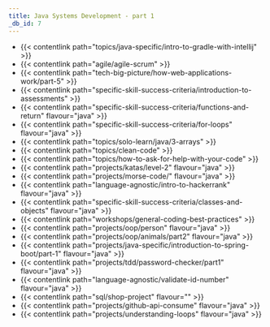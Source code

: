 ```yaml
---
title: Java Systems Development - part 1
_db_id: 7
---
```


- {{< contentlink path="topics/java-specific/intro-to-gradle-with-intellij" >}}
- {{< contentlink path="agile/agile-scrum" >}}
- {{< contentlink path="tech-big-picture/how-web-applications-work/part-5" >}}
- {{< contentlink path="specific-skill-success-criteria/introduction-to-assessments" >}}
- {{< contentlink path="specific-skill-success-criteria/functions-and-return" flavour="java" >}}
- {{< contentlink path="specific-skill-success-criteria/for-loops" flavour="java" >}}
- {{< contentlink path="topics/solo-learn/java/3-arrays" >}}
- {{< contentlink path="topics/clean-code" >}}
- {{< contentlink path="topics/how-to-ask-for-help-with-your-code" >}}
- {{< contentlink path="projects/katas/level-2" flavour="java" >}}
- {{< contentlink path="projects/morse-code/" flavour="java" >}}
- {{< contentlink path="language-agnostic/intro-to-hackerrank" flavour="java" >}}
- {{< contentlink path="specific-skill-success-criteria/classes-and-objects" flavour="java" >}}
- {{< contentlink path="workshops/general-coding-best-practices" >}}
- {{< contentlink path="projects/oop/person" flavour="java" >}}
- {{< contentlink path="projects/oop/animals/part2" flavour="java" >}}
- {{< contentlink path="projects/java-specific/introduction-to-spring-boot/part-1" flavour="java" >}}
- {{< contentlink path="projects/tdd/password-checker/part1" flavour="java" >}}
- {{< contentlink path="language-agnostic/validate-id-number" flavour="java" >}}
- {{< contentlink path="sql/shop-project" flavour="" >}}
- {{< contentlink path="projects/github-api-consume" flavour="java" >}}
- {{< contentlink path="projects/understanding-loops" flavour="java" >}}
